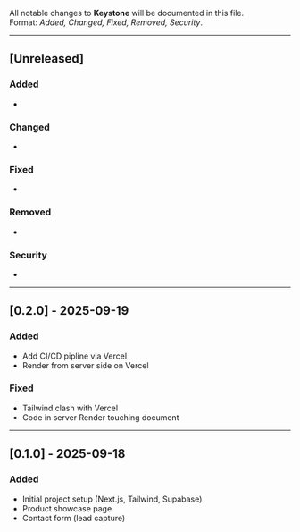 All notable changes to **Keystone** will be documented in this file.  
Format: *Added, Changed, Fixed, Removed, Security*.

---

## [Unreleased]
### Added
- 

### Changed
- 

### Fixed
- 

### Removed
- 

### Security
- 

---
## [0.2.0] - 2025-09-19
### Added
- Add CI/CD pipline via Vercel
- Render from server side on Vercel

### Fixed
- Tailwind clash with Vercel
- Code in server Render touching document

---

## [0.1.0] - 2025-09-18
### Added
- Initial project setup (Next.js, Tailwind, Supabase)
- Product showcase page
- Contact form (lead capture)